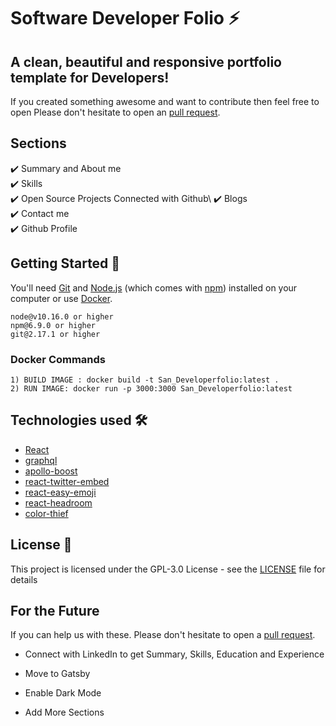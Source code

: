 # Software Developer Folio ⚡️
## A clean, beautiful and responsive portfolio template for Developers!

If you created something awesome and want to contribute then feel free to open Please don't hesitate to open an [pull request](https://github.com/sanddeepd3118/San_DeveloperFolio).


## Sections 
✔️ Summary and About me\
✔️ Skills\
✔️ Open Source Projects Connected with Github\\
✔️ Blogs\
✔️ Contact me\
✔️ Github Profile

## Getting Started 🚀

You'll need [Git](https://git-scm.com) and [Node.js](https://nodejs.org/en/download/) (which comes with [npm](http://npmjs.com)) installed on your computer or use [Docker](https://www.docker.com/products/docker-desktop).

```
node@v10.16.0 or higher
npm@6.9.0 or higher
git@2.17.1 or higher
```
### Docker Commands 

```
1) BUILD IMAGE : docker build -t San_Developerfolio:latest .
2) RUN IMAGE: docker run -p 3000:3000 San_Developerfolio:latest
```

## Technologies used 🛠️

- [React](https://reactjs.org/)
- [graphql](https://graphql.org/) 
- [apollo-boost](https://www.apollographql.com/docs/react/get-started/) 
- [react-twitter-embed](https://github.com/saurabhnemade/react-twitter-embed)
- [react-easy-emoji](https://github.com/appfigures/react-easy-emoji)
- [react-headroom](https://github.com/KyleAMathews/react-headroom)
- [color-thief](https://github.com/lokesh/color-thief)


## License 📄

This project is licensed under the GPL-3.0 License - see the [LICENSE](./LICENSE) file for details



## For the Future 
If you can help us with these. Please don't hesitate to open a [pull request](https://github.com/sandeepad3118/San_DeveloperFolio).

- Connect with LinkedIn to get Summary, Skills, Education and Experience

- Move to Gatsby

- Enable Dark Mode

- Add More Sections

